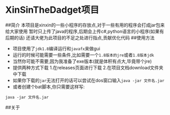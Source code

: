 # XinSinTheDadget项目
  ##简介
    本项目是xinxin的一些小程序的存放点,对于一些有用的程序会打成jar包来给大家使用
    暂时只上传了java的程序,后期会上传c#,python语言的小程序(如果有后期的话)
    还请大佬为此项目的不足之处进行指点,贡献优化代码
  ##使用方法
  - 项目使用了`jdk1.8`编译运行和`javafx`来做gui
  - 运行的时候可能需要一些条件,比如需要一个`1.8版本的jre`或者`1.8版本jdk`
  - 当然你可能不需要,因为我准备了exe版本(就是体积有点大,毕竟带个jre)
  - 提供两种方式下载
    1.在releases页面进行下载
    2.在项目文档download文件夹中下载
  - 如果你下载的`jar`无法打开的话可以尝试在dos窗口输入`java -jar 文件名.jar`
  - 或者创建个bat脚本,你只需要这样写:
```shell
java -jar 文件名.jar
```
  ##关于
    
    